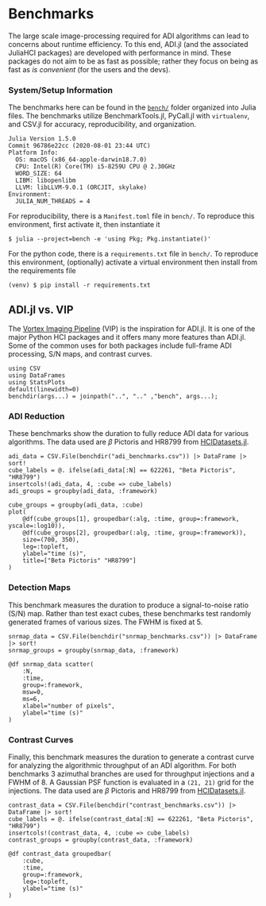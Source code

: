 # Benchmarks

The large scale image-processing required for ADI algorithms can lead to concerns about runtime efficiency. To this end, ADI.jl (and the associated JuliaHCI packages) are developed with performance in mind. These packages do not aim to be as fast as possible; rather they focus on being as fast as *is convenient* (for the users and the devs).

### System/Setup Information

The benchmarks here can be found in the [`bench/`](https://github.com/JuliaHCI/ADI.jl/blob/master/bench/) folder organized into Julia files. The benchmarks utilize BenchmarkTools.jl, PyCall.jl with `virtualenv`, and CSV.jl for accuracy, reproducibility, and organization.

```
Julia Version 1.5.0
Commit 96786e22cc (2020-08-01 23:44 UTC)
Platform Info:
  OS: macOS (x86_64-apple-darwin18.7.0)
  CPU: Intel(R) Core(TM) i5-8259U CPU @ 2.30GHz
  WORD_SIZE: 64
  LIBM: libopenlibm
  LLVM: libLLVM-9.0.1 (ORCJIT, skylake)
Environment:
  JULIA_NUM_THREADS = 4
```
For reproducibility, there is a `Manifest.toml` file in `bench/`. To reproduce this environment, first activate it, then instantiate it
```
$ julia --project=bench -e 'using Pkg; Pkg.instantiate()'
```
For the python code, there is a `requirements.txt` file in `bench/`. To reproduce this environment, (optionally) activate a virtual environment then install from the requirements file
```
(venv) $ pip install -r requirements.txt
```

## ADI.jl vs. VIP

The [Vortex Imaging Pipeline](https://github.com/vortex-exoplanet/vip) (VIP) is the inspiration for ADI.jl. It is one of the major Python HCI packages and it offers many more features than ADI.jl. Some of the common uses for both packages include full-frame ADI processing, S/N maps, and contrast curves.

```@setup bench
using CSV
using DataFrames
using StatsPlots
default(linewidth=0)
benchdir(args...) = joinpath("..", ".." ,"bench", args...);
```

### ADI Reduction

These benchmarks show the duration to fully reduce ADI data for various algorithms. The data used are $\beta$ Pictoris and HR8799 from [HCIDatasets.jl](https://github.com/JuliaHCI/HCIDatasets.jl).


```@example bench
adi_data = CSV.File(benchdir("adi_benchmarks.csv")) |> DataFrame |> sort!
cube_labels = @. ifelse(adi_data[:N] == 622261, "Beta Pictoris", "HR8799")
insertcols!(adi_data, 4, :cube => cube_labels)
adi_groups = groupby(adi_data, :framework)
```

```@example bench
cube_groups = groupby(adi_data, :cube)
plot(
    @df(cube_groups[1], groupedbar(:alg, :time, group=:framework, yscale=:log10)),
    @df(cube_groups[2], groupedbar(:alg, :time, group=:framework)),
    size=(700, 350),
    leg=:topleft,
    ylabel="time (s)",
    title=["Beta Pictoris" "HR8799"]
)
```


### Detection Maps

This benchmark measures the duration to produce a signal-to-noise ratio (S/N) map. Rather than test exact cubes, these benchmarks test randomly generated frames of various sizes. The FWHM is fixed at 5.

```@example bench
snrmap_data = CSV.File(benchdir("snrmap_benchmarks.csv")) |> DataFrame |> sort!
snrmap_groups = groupby(snrmap_data, :framework)
```

```@example bench
@df snrmap_data scatter(
    :N,
    :time,
    group=:framework,
    msw=0,
    ms=6,
    xlabel="number of pixels",
    ylabel="time (s)"
)
```

### Contrast Curves

Finally, this benchmark measures the duration to generate a contrast curve for analyzing the algorithmic throughput of an ADI algorithm. For both benchmarks 3 azimuthal branches are used for throughput injections and a FWHM of 8. A Gaussian PSF function is evaluated in a `(21, 21)` grid for the injections. The data used are $\beta$ Pictoris and HR8799 from [HCIDatasets.jl](https://github.com/JuliaHCI/HCIDatasets.jl).

```@example bench
contrast_data = CSV.File(benchdir("contrast_benchmarks.csv")) |> DataFrame |> sort!
cube_labels = @. ifelse(contrast_data[:N] == 622261, "Beta Pictoris", "HR8799")
insertcols!(contrast_data, 4, :cube => cube_labels)
contrast_groups = groupby(contrast_data, :framework)
```

```@example bench
@df contrast_data groupedbar(
    :cube,
    :time,
    group=:framework,
    leg=:topleft,
    ylabel="time (s)"
)
```
